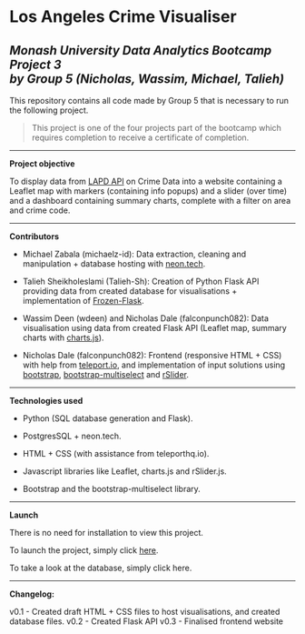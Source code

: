 # Los Angeles Crime Visualiser
*Monash University Data Analytics Bootcamp Project 3* \
*by Group 5 (Nicholas, Wassim, Michael, Talieh)*
---

This repository contains all code made by Group 5 that is necessary to run the following project. 
> This project is one of the four projects part of the bootcamp which requires completion to receive a certificate of completion.

---
**Project objective**

To display data from [LAPD API](https://data.lacity.org/Public-Safety/Crime-Data-from-2020-to-Present/2nrs-mtv8/about_data) on Crime Data into a website containing a Leaflet map with markers (containing info popups) and a slider (over time) and a dashboard containing summary charts, complete with a filter on area and crime code.

---

**Contributors**

- Michael Zabala (michaelz-id): Data extraction, cleaning and manipulation + database hosting with [neon.tech](https://neon.tech/).

- Talieh Sheikholeslami (Talieh-Sh): Creation of Python Flask API providing data from created database for visualisations + implementation of [Frozen-Flask](https://pypi.org/project/Frozen-Flask/).

- Wassim Deen (wdeen) and Nicholas Dale (falconpunch082): Data visualisation using data from created Flask API (Leaflet map, summary charts with [charts.js](https://www.chartjs.org/)).

- Nicholas Dale (falconpunch082): Frontend (responsive HTML + CSS) with help from [teleport.io](https://teleporthq.io/), and implementation of input solutions using [bootstrap](https://getbootstrap.com/), [bootstrap-multiselect](https://github.com/davidstutz/bootstrap-multiselect) and [rSlider](https://github.com/slawomir-zaziablo/range-slider/tree/master).

---

**Technologies used**

- Python (SQL database generation and Flask).

- PostgresSQL + neon.tech.

- HTML + CSS (with assistance from teleporthq.io).

- Javascript libraries like Leaflet, charts.js and rSlider.js.

- Bootstrap and the bootstrap-multiselect library.

---

**Launch**

There is no need for installation to view this project.

To launch the project, simply click [here](https://falconpunch082.github.io/la-crime-visualiser/).

To take a look at the database, simply click here.

---

**Changelog:**

v0.1 - Created draft HTML + CSS files to host visualisations, and created database files.
v0.2 - Created Flask API
v0.3 - Finalised frontend website
